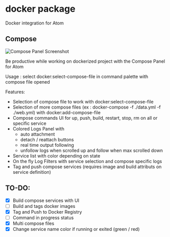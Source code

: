 # docker package

Docker integration for Atom

## Compose

![Compose Panel Screenshot](https://raw.githubusercontent.com/alanzanattadev/atom-docker/master/screenshot-compose-panel.png)

Be productive while working on dockerized project with the Compose Panel for Atom

Usage : select docker:select-compose-file in command palette with compose file opened

Features:
  - Selection of compose file to work with docker:select-compose-file
  - Selection of more compose files (ex : docker-compose -f ./data.yml -f ./web.yml) with docker:add-compose-file
  - Compose commands UI for up, push, build, restart, stop, rm on all or specific service
  - Colored Logs Panel with
    - auto attachment
    - detach / reattach buttons
    - real time output following
    - unfollow logs when scrolled up and follow when max scrolled down
  - Service list with color depending on state
  - On the fly Log Filters with service selection and compose specific logs
  - Tag and push compose services (requires image and build attributs on service definition)

## TO-DO:
  - [x] Build compose services with UI
  - [ ] Build and tags docker images
  - [x] Tag and Push to Docker Registry
  - [ ] Command in progress status
  - [x] Multi compose files
  - [x] Change service name color if running or exited (green / red)

